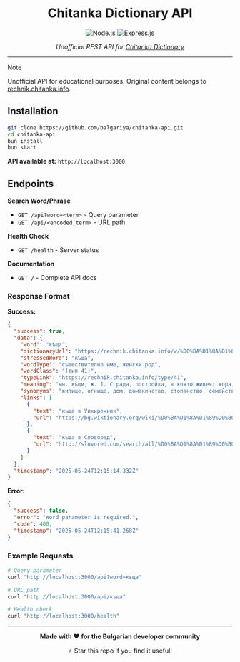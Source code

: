 <div align="center">

# Chitanka Dictionary API

[![Node.js](https://img.shields.io/badge/Node.js-18+-green.svg)](https://nodejs.org/)
[![Express.js](https://img.shields.io/badge/Express.js-4.18+-blue.svg)](https://expressjs.com/)

_Unofficial REST API for [Chitanka Dictionary](https://rechnik.chitanka.info/)_

</div>

---

> [!NOTE]
> Unofficial API for educational purposes. Original content belongs to [rechnik.chitanka.info](https://rechnik.chitanka.info).

## Installation

```bash
git clone https://github.com/balgariya/chitanka-api.git
cd chitanka-api
bun install
bun start
```

**API available at:** `http://localhost:3000`

## Endpoints

**Search Word/Phrase**

- `GET /api?word=<term>` - Query parameter
- `GET /api/<encoded_term>` - URL path

**Health Check**

- `GET /health` - Server status

**Documentation**

- `GET /` - Complete API docs

### Response Format

**Success:**

```json
{
  "success": true,
  "data": {
    "word": "къща",
    "dictionaryUrl": "https://rechnik.chitanka.info/w/%D0%BA%D1%8A%D1%89%D0%B0",
    "stressedWord": "къ̀ща",
    "wordType": "съществително име, женски род",
    "wordClass": "(тип 41)",
    "typeLink": "https://rechnik.chitanka.info/type/41",
    "meaning": "мн. къ̀щи, ж. 1. Сграда, постройка, в която живеят хора, обикн. едно семейство. Виждаха се къщите на селото. По тази улица има хубави къщи. Строя къща. Правя къща. Живея в къща. 2. Прен. Жилище, квартира, дом. Нямам къща над главата си. Искам да осигуря къща за детето си. 3. Прен. Уреждане, подреждане, обстановка в жилище на едно домакинство. Разкошна къща. Къщата блести от чистота. 4. Прен. Вещите, както и членовете на едно домакинство. Обраха им къщата. Изнасяме къщата, местим се в друго жилище. Целите къщи се изнасят на морето през август. Весела къща. 5. Прен. Предприятие. Търговска къща. Издателска къща. Модна къща. прил. къ̀щен, къ̀щна, къ̀щно, мн. къ̀щни. Къщна работа. Къщни проблеми. същ. умал. къ̀щичка, мн. къ̀щички, ж. • Въртя къща. — Домакинствам и ръководя семейство. • Вдигам&#x2F;вдигна къщата на главата си. — Вдигам голям шум, създавам суматоха, паника, безредие. • Къщно пиле&#x2F;гърне. — Човек, който стои много време вкъщи; не ходи никъде.",
    "synonyms": "жилище, огнище, дом, домакинство, стопанство, семейство, покрив, стряха, сграда, убежище, хижа, покои помещение, заведение",
    "links": [
      {
        "text": "къща в Уикиречник",
        "url": "https://bg.wiktionary.org/wiki/%D0%BA%D1%8A%D1%89%D0%B0"
      },
      {
        "text": "къща в Словоред",
        "url": "http://slovored.com/search/all/%D0%BA%D1%8A%D1%89%D0%B0"
      }
    ]
  },
  "timestamp": "2025-05-24T12:15:14.332Z"
}
```

**Error:**

```json
{
  "success": false,
  "error": "Word parameter is required.",
  "code": 400,
  "timestamp": "2025-05-24T12:15:41.268Z"
}
```

### Example Requests

```bash
# Query parameter
curl "http://localhost:3000/api?word=къща"

# URL path
curl "http://localhost:3000/api/къща"

# Health check
curl "http://localhost:3000/health"
```

---

<div align="center">

**Made with ❤️ for the Bulgarian developer community**

⭐ Star this repo if you find it useful!

</div>

